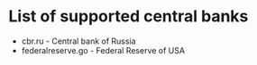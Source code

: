 # List of supported central banks
- cbr.ru - Central bank of Russia
- federalreserve.go - Federal Reserve of USA 

